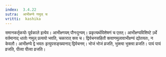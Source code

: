```yaml
---
index:  3.4.22
sutra:  आभीक्ष्ण्ये णमुल् च
vritti:  kashika 
---
```


समानकर्तृकयोः पूर्वकाले इत्येव। आभीक्ष्णयम् पौनःपुन्यम्। प्रकृत्यर्थविशेषणं च एतत्। आभीक्ष्ण्यविशिष्टे ऽर्थे वर्तमानाद् धातोः णमुल् प्रत्ययो भवति, चकारात् क्त्व च। द्विर्वचनसहितौ क्त्वाणमुलावाभीक्ष्ण्यं द्योतयतः, न केवलौ। आभीक्ष्ण्ये द्वे भवतः इत्युपसङ्ख्यानाद् द्विर्वचनम्। भोजं भोजं व्रजति, भुक्त्वा भुक्त्वा व्रजति। पायं पायं व्रजति, पीत्वा पीत्वा व्रजति।

